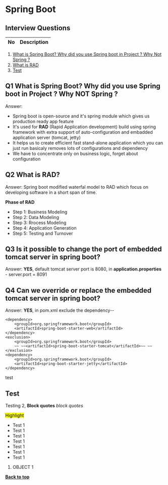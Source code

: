 # Spring Boot

## Interview Questions

No | Description
:-- | :-- |
1. [What is Spring Boot? Why did you use Spring boot in Project ? Why Not Spring ?](#Q1)
2. [What is RAD](#Q2WhatisRAD?)
3. [Test](#test)


## Q1 What is Spring Boot? Why did you use Spring boot in Project ? Why NOT Spring ?

Answer:
* Spring boot is open-source and it's spring module which gives us production ready app feature  
* It's used for **RAD** (Rapid Application development) build using spring framework with extra support of auto-configuration and embadded application server (tomcat, jetty)  
* It helps us to create efficient fast stand-alone application which you can just run basicaly removes lots of configurations and dependency    
* We have to concentrate only on business logic, forget about configuration


## Q2 What is RAD?
Answer: Spring boot modified waterfal model to RAD which focus on developing software in a short span of time.

**Phase of RAD**
* Step 1: Business Modeling
* Step 2: Data Modeling
* Step 3: Rrocess Modeling
* Step 4: Application Generation
* Step 5: Testing and Turnover

## Q3 Is it possible to change the **port** of embedded tomcat server in spring boot?
Answer: **YES**, default tomcat server port is 8080,
in **application.properties** - server.port = 8091

## Q4 Can we override or replace the embedded **tomcat server** in spring boot?
Answer: **YES**, 
in pom.xml exclude the dependency--
```
<dependency>
	<groupId>org.springframework.boot</groupId>
	<artifactId>spring-boot-starter-web</artifactId>
</dependency>
<exclusion>
	<groupId>org.springframework.boot</groupId>
	~~ ~~<artifactId>spring-boot-starter-tomcat</artifactId>~~ ~~
</exclusion>
<dependency>
	<groupId>org.springframework.boot</groupId>
	<artifactId>spring-boot-starter-jetty</artifactId>
</dependency>
```




test

## Test 

Testing 2, **Block quotes** _block quotes_

<mark> Highlight </mark>

* Test 1
* Test 1
* Test 1
* Test 1
* Test 1
* Test 1
* Test 1

1. OBJECT 1

**[Back to top](##Interview-Questions)**


